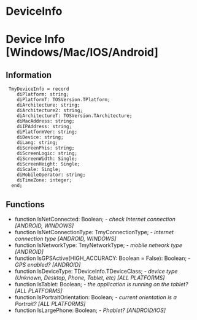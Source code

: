 # DeviceInfo
# Device Info [Windows/Mac/IOS/Android]

## Information
```
 TmyDeviceInfo = record
    diPlatform: string;
    diPlatformT: TOSVersion.TPlatform;
    diArchitecture: string;
    diArchitecture2: string;
    diArchitectureT: TOSVersion.TArchitecture;
    diMacAddress: string;
    diIPAddress: string;
    diPlatformVer: string;
    diDevice: string;
    diLang: string;
    diScreenPhis: string;
    diScreenLogic: string;
    diScreenWidth: Single;
    diScreenHeight: Single;
    diScale: Single;
    diMobileOperator: string;
    diTimeZone: integer;
  end;
```

## Functions
* function IsNetConnected: Boolean; - _check Internet connection [ANDROID, WINDOWS]_
* function IsNetConnectionType: TmyConnectionType; - _internet connection type [ANDROID, WINDOWS]_
* function IsNetworkType: TmyNetworkType; - _mobile network type [ANDROID]_
* function IsGPSActive(HIGH_ACCURACY: Boolean = False): Boolean; - _GPS enabled? [ANDROID]_
* function IsDeviceType: TDeviceInfo.TDeviceClass; - _device type (Unknown, Desktop, Phone, Tablet, etc) [ALL PLATFORMS]_
* function IsTablet: Boolean; - _the application is running on the tablet? [ALL PLATFORMS]_
* function IsPortraitOrientation: Boolean; - _current orientation is a Portrait? [ALL PLATFORMS]_
* function IsLargePhone: Boolean; - _Phablet? [ANDROID/IOS]_
